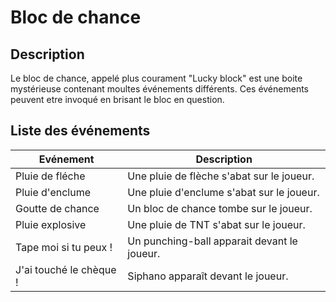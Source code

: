 # Bloc de chance 

## Description
Le bloc de chance, appelé plus courament "Lucky block" est une boite mystérieuse contenant moultes événements différents.
Ces événements peuvent etre invoqué en brisant le bloc en question.

## Liste des événements 
| Evénement | Description | 
| --- | --- | 
| Pluie de fléche | Une pluie de flèche s'abat sur le joueur. | 
| Pluie d'enclume | Une pluie d'enclume s'abat sur le joueur. |
| Goutte de chance | Un bloc de chance tombe sur le joueur. |
| Pluie explosive | Une pluie de TNT s'abat sur le joueur. | 
| Tape moi si tu peux ! | Un punching-ball apparait devant le joueur. | 
| J'ai touché le chèque ! | Siphano apparaît devant le joueur. | 

